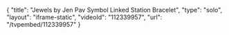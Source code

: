 {
    "title": "Jewels by Jen Pav Symbol Linked Station Bracelet",
    "type": "solo",
    "layout": "iframe-static",
    "videoId": "112339957",
    "url": "\/tvpembed\/112339957"
}